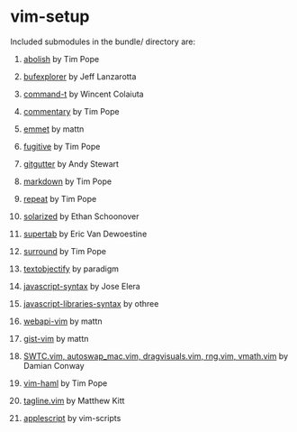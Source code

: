 vim-setup
======
Included submodules in the bundle/ directory are:

  1) [abolish](https://github.com/tpope/vim-abolish "go to github page") by Tim Pope

  2) [bufexplorer](https://github.com/jlanzarotta/bufexplorer "go to github page") by Jeff Lanzarotta

  3) [command-t](https://github.com/wincent/Command-T "go to gitgub page") by Wincent Colaiuta

  4) [commentary](https://github.com/tpope/vim-commentary "go to gitgub page") by Tim Pope

  5) [emmet](https://github.com/mattn/emmet-vim "go to github page") by mattn

  6) [fugitive](https://github.com/tpope/vim-fugitive "go to github page") by Tim Pope

  7) [gitgutter](https://github.com/airblade/vim-gitgutter "go to github page") by Andy Stewart

  8) [markdown](https://github.com/tpope/vim-markdown "go to github page") by Tim Pope

  9) [repeat](https://github.com/tpope/vim-repeat "go to github page") by Tim Pope

  10) [solarized](https://github.com/altercation/vim-colors-solarized "go to github page") by Ethan Schoonover

  11) [supertab](https://github.com/ervandew/supertab "go to github page") by Eric Van Dewoestine

  12) [surround](https://github.com/tpope/vim-surround "go to github page") by Tim Pope

  13) [textobjectify](https://github.com/paradigm/TextObjectify "go to github page") by paradigm

  14) [javascript-syntax](https://github.com/jelera/vim-javascript-syntax "go to github page") by Jose Elera

  15) [javascript-libraries-syntax](https://github.com/othree/javascript-libraries-syntax.vim "go to github page") by othree

  16) [webapi-vim](https://github.com/mattn/webapi-vim "go to github page") by mattn

  17) [gist-vim](https://github.com/mattn/gist-vim "go to github page") by mattn

  18) [SWTC.vim, autoswap_mac.vim, dragvisuals.vim, rng.vim, vmath.vim](https://github.com/thoughtstream/Damian-Conway-s-Vim-Setup "go to github page") by Damian Conway

  19) [vim-haml](https://github.com/tpope/vim-haml "go to github page") by Tim Pope

  20) [tagline.vim](https://github.com/mkitt/tabline.vim "go to github page") by Matthew Kitt

  21) [applescript](https://github.com/vim-scripts/applescript.vim "go to github page") by vim-scripts
